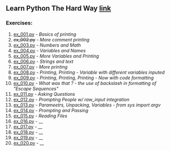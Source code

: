 ## Learn Python The Hard Way [link](https://drive.google.com/open?id=0B3M8S4hNELduMG9pLU9UcmdwVGM)

### Exercises:
1. [ex_001.py](ex_files/ex_001.py) - _Basics of printing_
2. ~~ex_002.py~~ - _More comment printing_
3. [ex_003.py](ex_files/ex_003.py) - _Numbers and Math_
4. [ex_004.py](ex_files/ex_004.py) - _Variables and Names_
5. [ex_005.py](ex_files/ex_005.py) - _More Variables and Printing_
6. [ex_006.py](ex_files/ex_006.py) - _Strings and text_
7. [ex_007.py](ex_files/ex_007.py) - _More printing_
8. [ex_008.py](ex_files/ex_008.py) - _Printing, Printing - Variable with different variables inputed_
9. [ex_009.py](ex_files/ex_009.py) - _Printing, Printing, Printing - Now with code formatting_
10. [ex_010.py](ex_files/ex_010.py) - _What was that ? - the use of backslash in formatting of "Escape Sequences"_
11. [ex_011.py](ex_files/ex_011.py) - _Asking Questions_
12. [ex_012.py](ex_files/ex_012.py) - _Prompting People w/ raw_input integration_
13. [ex_013.py](ex_files/ex_013.py) - _Parameetrs, Unpacking, Variables - *from sys import argv*_
14. [ex_014.py](ex_files/ex_014.py) - _Prompting and Passing_
15. [ex_015.py](ex_files/ex_015.py) - _Reading Files_
16. [ex_016.py](ex_files/ex_016.py) - __
17. [ex_017.py](ex_files/ex_017.py) - __
18. [ex_018.py](ex_files/ex_018.py) - __
19. [ex_019.py](ex_files/ex_019.py) - __
20. [ex_020.py](ex_files/ex_020.py) - __